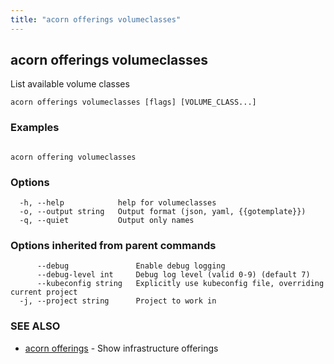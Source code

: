 ```yaml
---
title: "acorn offerings volumeclasses"
---
```

## acorn offerings volumeclasses

List available volume classes

```
acorn offerings volumeclasses [flags] [VOLUME_CLASS...]
```

### Examples

```

acorn offering volumeclasses
```

### Options

```
  -h, --help            help for volumeclasses
  -o, --output string   Output format (json, yaml, {{gotemplate}})
  -q, --quiet           Output only names
```

### Options inherited from parent commands

```
      --debug               Enable debug logging
      --debug-level int     Debug log level (valid 0-9) (default 7)
      --kubeconfig string   Explicitly use kubeconfig file, overriding current project
  -j, --project string      Project to work in
```

### SEE ALSO

* [acorn offerings](acorn_offerings.md)	 - Show infrastructure offerings

